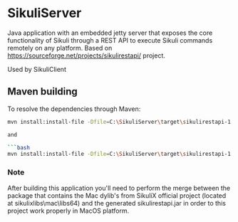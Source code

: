 # SikuliServer
Java application with an embedded jetty server that exposes the core functionality of Sikuli through a REST API to execute Sikuli commands remotely on any platform. Based on https://sourceforge.net/projects/sikulirestapi/ project.

Used by SikuliClient


## Maven building
To resolve the dependencies through Maven:

```bash
mvn install:install-file -Dfile=C:\SikuliServer\target\sikulirestapi-1.0.jar -DpomFile=C:\SikuliServer\target\com.googlecode.addjars.mojo.AddJarsMojo\pom.xml

and

```bash
mvn install:install-file -Dfile=C:\SikuliServer\target\sikulirestapi-1.0.jar -DpomFile=C:\SikuliServer\sikulirestapi-code\pom.xml
```

### Note
After building this application you'll need to perform the merge between the package that contains the Mac dylib's from SikuliX official project (located at sikulixlibs\mac\libs64\) and the generated sikulirestapi.jar in order to this project work properly in MacOS platform.
